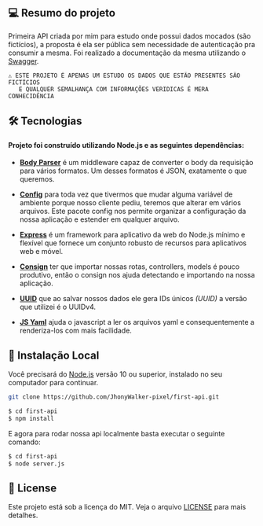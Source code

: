 ## 💻 Resumo do projeto

Primeira API criada por mim para estudo onde possui dados mocados (são fictícios), a proposta é ela ser pública sem necessidade de autenticação pra consumir a mesma. Foi realizado a documentação da mesma utilizando o [Swagger](https://swagger.io/).

```text
⚠ ESTE PROJETO É APENAS UM ESTUDO OS DADOS QUE ESTÃO PRESENTES SÃO FICTÍCIOS 
   E QUALQUER SEMALHANÇA COM INFORMAÇÕES VERIDICAS É MERA CONHECIDÊNCIA
```

## 🛠 Tecnologias

#### Projeto foi construído utilizando **Node.js** e as seguintes dependências:

- **[Body Parser](https://www.npmjs.com/package/body-parser)** é um middleware capaz de converter o body da requisição para vários formatos. Um desses formatos é JSON, exatamente o que queremos.

- **[Config](https://www.npmjs.com/package/config)** para toda vez que tivermos que mudar alguma variável de ambiente porque nosso cliente pediu, teremos que alterar em vários arquivos. Este pacote config nos permite organizar a configuração da nossa aplicação e estender em qualquer arquivo.

- **[Express](https://expressjs.com/)** é um framework para aplicativo da web do Node.js mínimo e flexível que fornece um conjunto robusto de recursos para aplicativos web e móvel.

- **[Consign](https://www.npmjs.com/package/consign)** ter que importar nossas rotas, controllers, models é pouco produtivo, então o consign nos ajuda detectando e importando na nossa aplicação.

- **[UUID](https://www.npmjs.com/package/consign)** que ao salvar nossos dados ele gera IDs únicos _(UUID)_ a versão que utilizei é o UUIDv4.

- **[JS Yaml](https://www.npmjs.com/package/js-yaml)** ajuda o javascript a ler os arquivos yaml e consequentemente a renderiza-los com mais facilidade.

## 🔨 Instalação Local

Você precisará do [Node.js](https://nodejs.org) versão 10 ou superior, instalado no seu computador para continuar.

```bash
git clone https://github.com/JhonyWalker-pixel/first-api.git

$ cd first-api
$ npm install
```

E agora para rodar nossa api localmente basta executar o seguinte comando:

```bash
$ cd first-api
$ node server.js
```

## 📖 License

Este projeto está sob a licença do MIT. Veja o arquivo [LICENSE](LICENSE.md) para mais detalhes.
